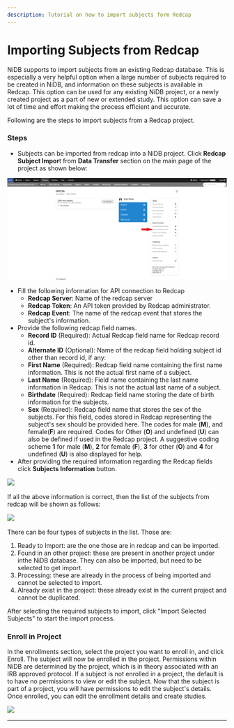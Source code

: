 ```yaml
---
description: Tutorial on how to import subjects form Redcap
---
```


# Importing Subjects from Redcap

NiDB supports to import subjects from an existing Redcap database. This is especially a very helpful option when a large number of subjects required to be created in NiDB, and information on these subjects is available in Redcap. This option can be used for any existing NiDB project, or a newly created project as a part of new or extended study. This option can save a lot of time and effort making the process efficient and accurate.&#x20;

Following are the steps to import subjects from a Redcap project.

### Steps

* Subjects can be imported from redcap into a NiDB project. Click **Redcap Subject Impor**t from **Data Transfer** section on the main page of the project as shown below:

![](<../.gitbook/assets/image (4).png>)

* Fill the following  information for API connection to Redcap
  * **Redcap Server**: Name of the redcap server&#x20;
  * **Redcap Token**: An API token provided by Redcap administrator.
  * **Redcap Event**: The name of the redcap event that stores the subject's information.
* &#x20;Provide the following redcap field names.
  * **Record ID** (Required): Actual Redcap field name for Redcap record id.
  * **Alternate ID** (Optional): Name of the redcap field holding subject id other than record id, if any:
  * **First Name** (Required): Redcap field name containing the first name information. This is not the actual first name of a subject.
  * **Last Name** (Required):  Field name containing the last name information in Redcap. This is not the actual last name of a subject.
  * **Birthdate** (Required): Redcap field name storing the date of birth information for the subjects.
  * **Sex** (Required): Redcap field name that stores the sex of the subjects. For this field, codes stored in Redcap representing the subject's sex should be provided here. The codes for male (**M**), and female(**F**) are required. Codes for Other (**O**) and undefined (**U**) can also be defined if used in the Redcap project. A suggestive coding scheme **1** for male (**M**), **2** for female (**F**), **3** for other (**O**) and **4** for undefined (**U**) is also displayed for help.&#x20;
* &#x20;After providing the required information regarding the Redcap fields click **Subjects Information** button.

![](https://user-images.githubusercontent.com/24811295/162760300-c173bb79-18ae-466e-9a7e-a23f79e176c1.png)

If all the above information is correct, then the list of the subjects from redcap will be shown as follows:

![](https://user-images.githubusercontent.com/24811295/162768620-232c7466-7876-4f95-aad3-eb79dcd9b3ec.png)

There can be four types of subjects in the list. Those are:

1. Ready to Import: are the one those are in redcap and can be imported.
2. Found in an other project: these are present in another project under inthe NiDB database. They can also be imported, but need to be selected to get import.
3. Processing: these are already in the process of being imported and cannot be selected to import.
4. Already exist in the project: these already exist in the current project and cannot be duplicated.

After selecting the required subjects to import, click "Import Selected Subjects" to start the import process.

### Enroll in Project

In the enrollments section, select the project you want to enroll in, and click Enroll. The subject will now be enrolled in the project. Permissions within NiDB are determined by the project, which is in theory associated with an IRB approved protocol. If a subject is not enrolled in a project, the default is to have no permissions to view or edit the subject. Now that the subject is part of a project, you will have permissions to edit the subject's details. Once enrolled, you can edit the enrollment details and create studies.

![](https://user-images.githubusercontent.com/8302215/144307819-ad893e5b-e68d-4f10-a184-a3e37947f7c3.png)

***
